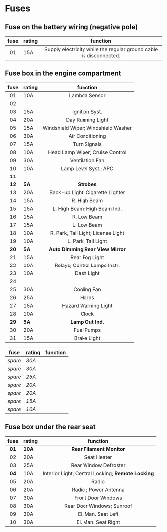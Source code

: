 # Fuses

## Fuse on the battery wiring (negative pole)
fuse | rating | function
:---: | :--- | :---:
01 | 15A | Supply electricity while the regular ground cable is disconnected.

## Fuse box in the engine compartment
fuse | rating | function
:---: | :--- | :---:
01 | 10A | Lambda Sensor
02 | 
03 | 15A | Ignition Syst.
04 | 20A | Day Running Light
05 | 15A | Windshield Wiper; Windshield Washer
06 | 30A | Air Conditioning
07 | 15A | Turn Signals
08 | 10A | Head Lamp Wiper; Cruise Control
09 | 30A | Ventilation Fan
10 | 10A | Lamp Level Syst.; APC
11 | 
**12** | **5A** | **Strobes**
13 | 20A | Back-up Light; Cigarette Lighter
14 | 15A | R. High Beam
15 | 15A | L. High Beam; High Beam Ind.
16 | 15A | R. Low Beam
17 | 15A | L. Low Beam
18 | 10A | R. Park, Tail Light; License Light
19 | 10A | L. Park, Tail Light
**20** | **5A** | **Auto Dimming Rear View Mirror**
21 | 15A | Rear Fog Light
22 | 10A | Relays; Control Lamps Instr.
23 | 10A | Dash Light
24 | 
25 | 30A | Cooling Fan
26 | 25A | Horns
27 | 15A | Hazard Warning Light
28 | 10A | Clock
**29** | **5A** | **Lamp Out Ind.**
30 | 20A | Fuel Pumps
31 | 15A | Brake Light

fuse | rating | function
:---: | :--- | :---:
_spare_ | _30A_
_spare_ | _30A_
_spare_ | _25A_
_spare_ | _20A_
_spare_ | _20A_
_spare_ | _15A_
_spare_ | _10A_


## Fuse box under the rear seat
fuse | rating | function
:---: | :--- | :---:
**01** | **10A** | **Rear Filament Monitor**
02 | 20A | Seat Heater
03 | 25A | Rear Window Defroster
**04** | 10A | Interior Light; Central Locking; **Remote Locking**
05 | 20A | Radio
06 | 20A | Radio ; Power Antenna
07 | 30A | Front Door Windows
08 | 30A | Rear Door Windows; Sunroof
09 | 30A | El. Man. Seat Left
10 | 30A | El. Man. Seat Right
